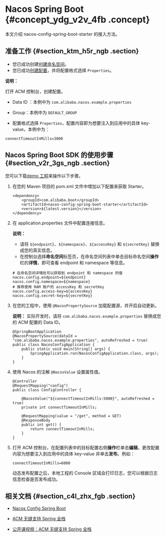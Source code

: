 # Nacos Spring Boot {#concept_ydg_v2v_4fb .concept}

本文介绍 nacos-config-spring-boot-starter 的接入方法。

## 准备工作 {#section_ktm_h5r_ngb .section}

-   您已成功创建[创建命名空间](../../../../../intl.zh-CN/用户指南/创建命名空间.md#)。
-   您已成功[创建配置](../../../../../intl.zh-CN/用户指南/创建配置.md#)，并将配置格式选择 `Properties`。

**说明：** 

打开 ACM 控制台，创建配置。

-   Data ID ：本例中为 `com.alibaba.nacos.example.properties`

-   Group：本例中为 `DEFAULT_GROUP`
-   配置格式选择 `Properties`，配置内容即为想要注入到应用中的具体 key-value，本例中为：


```
connectTimeoutInMills=3000
```

## Nacos Spring Boot SDK 的使用步骤 {#section_v2r_3gs_ngb .section}

您可以下载[demo 工程](https://github.com/nacos-group/nacos-examples/tree/acm/nacos-spring-boot-example/nacos-spring-boot-config-example)来操作以下步骤。

1.  在您的 Maven 项目的 pom.xml 文件中增加以下配置来获取 Starter。

    ```
    <dependency>
        <groupId>com.alibaba.boot</groupId>
        <artifactId>nacos-config-spring-boot-starter</artifactId>
        <version>${latest.version}</version>
    </dependency>
    ```

2.  在 application.properties 文件中配置连接信息。

    **说明：** 

    -   请将 `${endpoint}`、`${namespace}`、`${accessKey}` 和 `${secretKey}` 替换成您的真实信息。
    -   在控制台选择**命名空间**标签页，在命名空间列表中单击目标命名空间**操作**栏的**详情**，即可查看 endpoint 和 namespace 等信息。
    ```
    # 在命名空间详情处可以获取到 endpoint 和 namespace 的值
    nacos.config.endpoint=${endpoint}
    nacos.config.namespace=${namespace}
    # 推荐使用 RAM 账户的 accessKey 和 secretKey
    nacos.config.access-key=${accessKey}
    nacos.config.secret-key=${secretKey}
    
    ```

3.  在您的工程中，使用 `@NacosPropertySource` 加载配置源，并开启自动更新。

    **说明：** 实际开发时，请将 `com.alibaba.nacos.example.properties` 替换成您的 ACM 配置的 Data ID。

    ```
    @SpringBootApplication
    @NacosPropertySource(dataId = "com.alibaba.nacos.example.properties", autoRefreshed = true)
    public class NacosConfigApplication {
        public static void main(String[] args) {
            SpringApplication.run(NacosConfigApplication.class, args);
        }
    }
    ```

4.  使用 Nacos 的注解 `@NacosValue` 设置属性值。

    ```
    @Controller
    @RequestMapping("config")
    public class ConfigController {
        
        @NacosValue("${connectTimeoutInMills:5000}", autoRefreshed = true)
        private int connectTimeoutInMills;
      
        @RequestMapping(value = "/get", method = GET)
        @ResponseBody
        public int get() {
            return connectTimeoutInMills;
        }
    }
    ```

5.  打开 ACM 控制台，在配置列表中的目标配置右侧**操作**栏单击**编辑**，更改配置内容为想要注入到应用中的具体 key-value 并单击**发布**。例如：

    ```
    connectTimeoutInMills=6000
    ```

    动态发布配置之后，本地工程的 Console 区域会打印日志，您可以根据日志信息检查是否发布成功。


## 相关文档 {#section_c4l_zhx_fgb .section}

-    [Nacos Config Spring Boot](https://github.com/nacos-group/nacos-spring-boot-project/blob/master/NACOS-CONFIG-QUICK-START.md)

-   [ACM 无缝支持 Spring 全栈](https://yq.aliyun.com/articles/688108)
-   [公开课视频：ACM 无缝支持 Spring 全栈](https://yq.aliyun.com/live/853)

